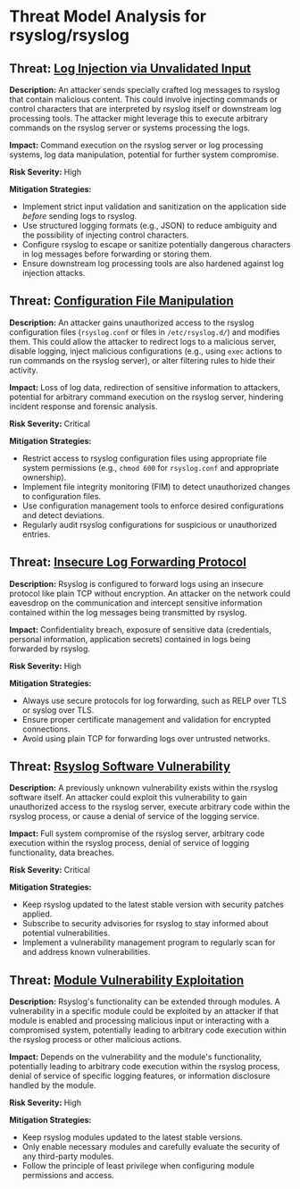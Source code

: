 # Threat Model Analysis for rsyslog/rsyslog

## Threat: [Log Injection via Unvalidated Input](./threats/log_injection_via_unvalidated_input.md)

**Description:** An attacker sends specially crafted log messages to rsyslog that contain malicious content. This could involve injecting commands or control characters that are interpreted by rsyslog itself or downstream log processing tools. The attacker might leverage this to execute arbitrary commands on the rsyslog server or systems processing the logs.

**Impact:** Command execution on the rsyslog server or log processing systems, log data manipulation, potential for further system compromise.

**Risk Severity:** High

**Mitigation Strategies:**
*   Implement strict input validation and sanitization on the application side *before* sending logs to rsyslog.
*   Use structured logging formats (e.g., JSON) to reduce ambiguity and the possibility of injecting control characters.
*   Configure rsyslog to escape or sanitize potentially dangerous characters in log messages before forwarding or storing them.
*   Ensure downstream log processing tools are also hardened against log injection attacks.

## Threat: [Configuration File Manipulation](./threats/configuration_file_manipulation.md)

**Description:** An attacker gains unauthorized access to the rsyslog configuration files (`rsyslog.conf` or files in `/etc/rsyslog.d/`) and modifies them. This could allow the attacker to redirect logs to a malicious server, disable logging, inject malicious configurations (e.g., using `exec` actions to run commands on the rsyslog server), or alter filtering rules to hide their activity.

**Impact:** Loss of log data, redirection of sensitive information to attackers, potential for arbitrary command execution on the rsyslog server, hindering incident response and forensic analysis.

**Risk Severity:** Critical

**Mitigation Strategies:**
*   Restrict access to rsyslog configuration files using appropriate file system permissions (e.g., `chmod 600` for `rsyslog.conf` and appropriate ownership).
*   Implement file integrity monitoring (FIM) to detect unauthorized changes to configuration files.
*   Use configuration management tools to enforce desired configurations and detect deviations.
*   Regularly audit rsyslog configurations for suspicious or unauthorized entries.

## Threat: [Insecure Log Forwarding Protocol](./threats/insecure_log_forwarding_protocol.md)

**Description:** Rsyslog is configured to forward logs using an insecure protocol like plain TCP without encryption. An attacker on the network could eavesdrop on the communication and intercept sensitive information contained within the log messages being transmitted by rsyslog.

**Impact:** Confidentiality breach, exposure of sensitive data (credentials, personal information, application secrets) contained in logs being forwarded by rsyslog.

**Risk Severity:** High

**Mitigation Strategies:**
*   Always use secure protocols for log forwarding, such as RELP over TLS or syslog over TLS.
*   Ensure proper certificate management and validation for encrypted connections.
*   Avoid using plain TCP for forwarding logs over untrusted networks.

## Threat: [Rsyslog Software Vulnerability](./threats/rsyslog_software_vulnerability.md)

**Description:** A previously unknown vulnerability exists within the rsyslog software itself. An attacker could exploit this vulnerability to gain unauthorized access to the rsyslog server, execute arbitrary code within the rsyslog process, or cause a denial of service of the logging service.

**Impact:** Full system compromise of the rsyslog server, arbitrary code execution within the rsyslog process, denial of service of logging functionality, data breaches.

**Risk Severity:** Critical

**Mitigation Strategies:**
*   Keep rsyslog updated to the latest stable version with security patches applied.
*   Subscribe to security advisories for rsyslog to stay informed about potential vulnerabilities.
*   Implement a vulnerability management program to regularly scan for and address known vulnerabilities.

## Threat: [Module Vulnerability Exploitation](./threats/module_vulnerability_exploitation.md)

**Description:** Rsyslog's functionality can be extended through modules. A vulnerability in a specific module could be exploited by an attacker if that module is enabled and processing malicious input or interacting with a compromised system, potentially leading to arbitrary code execution within the rsyslog process or other malicious actions.

**Impact:** Depends on the vulnerability and the module's functionality, potentially leading to arbitrary code execution within the rsyslog process, denial of service of specific logging features, or information disclosure handled by the module.

**Risk Severity:** High

**Mitigation Strategies:**
*   Keep rsyslog modules updated to the latest stable versions.
*   Only enable necessary modules and carefully evaluate the security of any third-party modules.
*   Follow the principle of least privilege when configuring module permissions and access.

